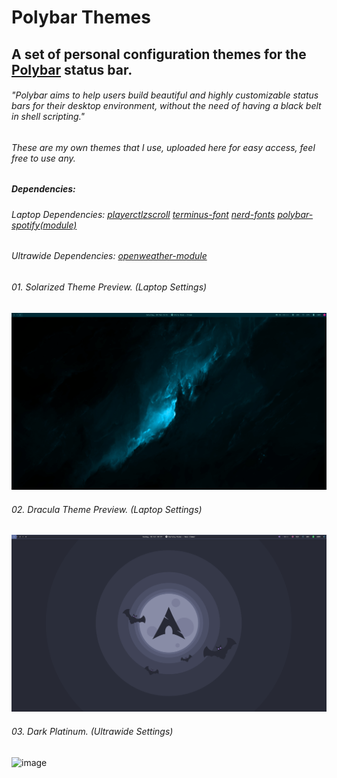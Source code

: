 # Polybar Themes
## A set of personal configuration themes for the [Polybar](https://github.com/polybar/polybar) status bar.

###### "Polybar aims to help users build beautiful and highly customizable status bars for their desktop environment, without the need of having a black belt in shell scripting."

###### These are my own themes that I use, uploaded here for easy access, feel free to use any.

##### Dependencies:
###### Laptop Dependencies: [playerctl](https://github.com/altdesktop/playerctl#installing)[zscroll](https://github.com/noctuid/zscroll#installation) [terminus-font](https://aur.archlinux.org/packages/terminus-font-ttf) [nerd-fonts](https://aur.archlinux.org/packages/nerd-fonts-complete) [polybar-spotify(module)](https://github.com/PrayagS/polybar-spotify)
###### Ultrawide Dependencies: [openweather-module](https://github.com/polybar/polybar-scripts/blob/master/polybar-scripts/openweathermap-fullfeatured/openweathermap-fullfeatured.sh)

 
###### 01. Solarized Theme Preview. (Laptop Settings)
![image](https://github.com/michell-dev/polybar-themes/blob/main/Previews/solarized.png?=400x250)

###### 02. Dracula Theme Preview. (Laptop Settings)
![image](https://github.com/michell-dev/polybar-themes/blob/main/Previews/dracula.png?=400x250)

###### 03. Dark Platinum. (Ultrawide Settings)
![image](https://github.com/michell-dev/polybar-themes/blob/main/Previews/dark-platinum.png?=400x250)
